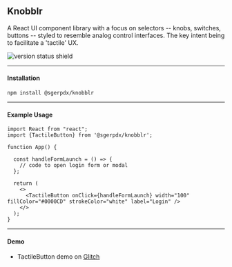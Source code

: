 ## Knobblr  

A React UI component library with a focus on selectors -- knobs, switches, buttons -- styled to resemble analog control interfaces. The key intent being to facilitate a 'tactile' UX.  

![version status shield](https://img.shields.io/badge/dynamic/json?color=%230000CD&label=version&query=version&url=https%3A%2F%2Fraw.githubusercontent.com%2Fsgerpdx%2Fknobblr%2Fmain%2Fpackage.json)  

---  

#### Installation  

`
npm install @sgerpdx/knobblr
`  

---  

#### Example Usage  

  
    import React from "react";  
    import {TactileButton} from '@sgerpdx/knobblr';  

    function App() { 
    
      const handleFormLaunch = () => {
        // code to open login form or modal
      };

      return (  
        <>  
          <TactileButton onClick={handleFormLaunch} width="100" fillColor="#0000CD" strokeColor="white" label="Login" />  
        </>  
      );  
    }    
 

---  

#### Demo   

- TactileButton demo on [Glitch](https://glitch.com/edit/#!/buttery-truth-papyrus?path=src%2Fcomponents%2FButtonDemo.tsx%3A1%3A0)  

